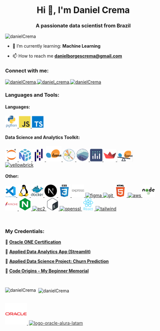 <h1 align="center">Hi 👋, I'm Daniel Crema</h1>
<h3 align="center">A passionate data scientist from Brazil</h3>

<p align="left">
    <img src="https://komarev.com/ghpvc/?username=DanielCrema&label=Profile%20views&color=0e75b6&style=flat" alt="danielCrema" />
</p>

- 🌱 I’m currently learning: **Machine Learning**

- 📫 How to reach me **danielborgescrema@gmail.com**

<h3 align="left">Connect with me:</h3>
<p align="left">
    <a href="https://linkedin.com/in/daniel-crema-dev/" target="blank">
        <img align="center" src="https://raw.githubusercontent.com/rahuldkjain/github-profile-readme-generator/master/src/images/icons/Social/linked-in-alt.svg" alt="danielCrema" height="30" width="40" />
    </a>
    <a href="https://www.instagram.com/daniel_crema/" target="blank">
        <img align="center" src="https://raw.githubusercontent.com/rahuldkjain/github-profile-readme-generator/master/src/images/icons/Social/instagram.svg" alt="daniel_crema" height="30" width="40" />
    </a>
    <a href="https://www.leetcode.com/danielCrema" target="blank">
        <img align="center" src="https://raw.githubusercontent.com/rahuldkjain/github-profile-readme-generator/master/src/images/icons/Social/leet-code.svg" alt="danielCrema" height="30" width="40" />
    </a>
</p>

<h3 align="left">Languages and Tools:</h3>
<h4 align="left">Languages:</h4>
<p align="left">
    <a href="https://www.python.org/" target="_blank" rel="noreferrer">
        <img src="https://raw.githubusercontent.com/devicons/devicon/master/icons/python/python-original-wordmark.svg" alt="python" width="40" height="40"/>
    </a>
    <a href="https://developer.mozilla.org/en-US/docs/Web/JavaScript" target="_blank" rel="noreferrer">
        <img src="https://raw.githubusercontent.com/devicons/devicon/master/icons/javascript/javascript-original.svg" alt="javascript" width="38" height="38"/>
    </a>
    <a href="https://www.typescriptlang.org/" target="_blank" rel="noreferrer">
        <img src="https://raw.githubusercontent.com/devicons/devicon/master/icons/typescript/typescript-original.svg" alt="typescript" width="38" height="38"/>
    </a>
</p>

<h4 align="left">Data Science and Analytics Toolkit:</h4>
<p align="left">
    <a href="https://jupyter.org/" target="_blank" rel="noreferrer">
        <img src="https://raw.githubusercontent.com/devicons/devicon/refs/heads/master/icons/jupyter/jupyter-original.svg" alt="jupyter" width="40" height="40"/>
    </a>
    <a href="https://numpy.org/" target="_blank" rel="noreferrer">
        <img src="https://raw.githubusercontent.com/devicons/devicon/master/icons/numpy/numpy-original.svg" alt="numpy" width="40" height="40"/>
    </a>
    <a href="https://pandas.pydata.org/" target="_blank" rel="noreferrer">
        <img src="https://raw.githubusercontent.com/devicons/devicon/master/icons/pandas/pandas-original.svg" alt="pandas" width="40" height="40"/>
    </a>
    <a href="https://scikit-learn.org/" target="_blank" rel="noreferrer">
        <img src="https://raw.githubusercontent.com/devicons/devicon/refs/heads/master/icons/scikitlearn/scikitlearn-original.svg" alt="scikit-learn" width="50" height="50"/>
    </a>
    <a href="https://matplotlib.org/" target="_blank" rel="noreferrer">
        <img src="https://raw.githubusercontent.com/devicons/devicon/master/icons/matplotlib/matplotlib-original.svg" alt="matplotlib" width="40" height="40"/>
    </a>
    <a href="https://seaborn.pydata.org/" target="_blank" rel="noreferrer">
        <img src="./assets/seaborn.svg" alt="seaborn" width="40" height="40"/>
    </a>
    <a href="https://plotly.com/python/plotly-express/" target="_blank" rel="noreferrer">
        <img src="https://raw.githubusercontent.com/devicons/devicon/master/icons/plotly/plotly-original.svg" alt="plotly" width="40" height="40"/>
    </a>
    <a href="https://streamlit.io/" target="_blank" rel="noreferrer">
        <img src="https://raw.githubusercontent.com/devicons/devicon/master/icons/streamlit/streamlit-original.svg" alt="streamlit" width="40" height="40"/>
    </a>
    <a href="https://imbalanced-learn.org/" target="_blank" rel="noreferrer">
        <img src="./assets/imbalanced_learn.png" alt="imblearn" width="50" height="35"/>
    </a>
    <a href="https://www.scikit-yb.org/" target="_blank" rel="noreferrer">
        <img src="./assets/yellowbrick.ico" alt="yellowbrick" width="40" height="40"/>
    </a>
</p>


<h4 align="left">Other:</h4>
<p align="left">
    <a href="https://code.visualstudio.com/" target="_blank" rel="noreferrer">
        <img src="https://raw.githubusercontent.com/devicons/devicon/master/icons/vscode/vscode-original-wordmark.svg" alt="vscode" width="35" height="35"/>
    </a>
    <a href="https://www.linux.org/" target="_blank" rel="noreferrer">
        <img src="https://raw.githubusercontent.com/devicons/devicon/master/icons/linux/linux-original.svg" alt="linux" width="40" height="40"/>
    </a>
    <a href="https://www.docker.com/" target="_blank" rel="noreferrer">
        <img src="https://raw.githubusercontent.com/devicons/devicon/master/icons/docker/docker-original-wordmark.svg" alt="docker" width="40" height="40"/>
    </a>
    <a href="https://nextjs.org/" target="_blank" rel="noreferrer">
        <img src="https://raw.githubusercontent.com/devicons/devicon/master/icons/nextjs/nextjs-original.svg" alt="nextjs" width="40" height="40"/>
    </a>
    <a href="https://www.w3schools.com/css/" target="_blank" rel="noreferrer">
        <img src="https://raw.githubusercontent.com/devicons/devicon/master/icons/css3/css3-original-wordmark.svg" alt="css3" width="40" height="40"/>
    </a>
    <a href="https://expressjs.com" target="_blank" rel="noreferrer">
        <img src="https://raw.githubusercontent.com/devicons/devicon/master/icons/express/express-original-wordmark.svg" alt="express" width="40" height="40"/>
    </a>
    <a href="https://www.figma.com/" target="_blank" rel="noreferrer">
        <img src="https://www.vectorlogo.zone/logos/figma/figma-icon.svg" alt="figma" width="40" height="40"/>
    </a>
    <a href="https://git-scm.com/" target="_blank" rel="noreferrer">
        <img src="https://www.vectorlogo.zone/logos/git-scm/git-scm-icon.svg" alt="git" width="40" height="40"/>
    </a>
    <a href="https://www.w3.org/html/" target="_blank" rel="noreferrer">
        <img src="https://raw.githubusercontent.com/devicons/devicon/master/icons/html5/html5-original-wordmark.svg" alt="html5" width="40" height="40"/>
    </a>
    <a href="https://aws.amazon.com/" target="_blank" rel="noreferrer">
        <img src="https://upload.wikimedia.org/wikipedia/commons/9/93/Amazon_Web_Services_Logo.svg" alt="aws" width="40" height="40"/>
    </a>
    <a href="https://nodejs.org" target="_blank" rel="noreferrer">
        <img src="https://raw.githubusercontent.com/devicons/devicon/master/icons/nodejs/nodejs-original-wordmark.svg" alt="nodejs" width="40" height="40"/>
    </a>
    <a href="https://www.apache.org/" target="_blank" rel="noreferrer">
        <img src="https://raw.githubusercontent.com/devicons/devicon/master/icons/apache/apache-original-wordmark.svg" alt="apache" width="40" height="40"/>
    </a>
    <a href="https://nginx.org/" target="_blank" rel="noreferrer">
        <img src="https://raw.githubusercontent.com/devicons/devicon/master/icons/nginx/nginx-original.svg" alt="nginx" width="40" height="40"/>
    </a>
    <a href="https://aws.amazon.com/ec2/" target="_blank" rel="noreferrer">
        <img src="https://icon.icepanel.io/AWS/svg/Compute/EC2.svg" alt="ec2" width="35" height="35"/>
    </a>
    <a href="https://www.gnu.org/software/bash/" target="_blank" rel="noreferrer">
        <img src="https://raw.githubusercontent.com/devicons/devicon/master/icons/bash/bash-original.svg" alt="bash" width="40" height="40"/>
    </a>
    <a href="https://www.openssl.org/" target="_blank" rel="noreferrer">
        <img src="https://www.vectorlogo.zone/logos/openssl/openssl-icon.svg" alt="openssl" width="40" height="40"/>
    </a>
    <a href="https://reactjs.org/" target="_blank" rel="noreferrer">
        <img src="https://raw.githubusercontent.com/devicons/devicon/master/icons/react/react-original-wordmark.svg" alt="react" width="40" height="40"/>
    </a>
    <a href="https://tailwindcss.com/" target="_blank" rel="noreferrer">
        <img src="https://www.vectorlogo.zone/logos/tailwindcss/tailwindcss-icon.svg" alt="tailwind" width="40" height="40"/>
    </a>
</p>

<br/>
<h3>My Credentials:</h3>

🔗 [**Oracle ONE Certification**](https://github.com/DanielCrema/oracle_one-data-science-course/tree/main/certificates)  

🔗 [**Applied Data Analytics App (Streamlit)**](https://telecom-x.streamlit.app/)  

🔗 [**Applied Data Science Project: Churn Prediction**](https://github.com/DanielCrema/oracle-one-data-science-challenge3-telecom-x-2/tree/main)  

🔗 [**Code Origins - My Beginner Memorial**](https://github.com/DanielCrema/code-origins)  

<br/>

<p>
    <img align="left" src="https://github-readme-stats.vercel.app/api?username=danielCrema&amp;show_icons=true&amp;theme=tokyonight&amp;include_all_commits=true&amp;count_private=true" alt="danielCrema" />
</p>

<p>&nbsp;
    <img align="center" src="https://github-readme-stats.vercel.app/api/top-langs/?username=danielCrema&amp;layout=compact&amp;langs_count=16&amp;theme=tokyonight" alt="danielCrema" />
</p>

<br/>
<a href="https://github.com/DanielCrema/oracle_one-data-science-course/blob/main/certificates/Daniel%20Borges%20Crema%20-%20Program%20ONE%20Certificate.pdf" target="_blank" rel="noreferrer">
    <img src="https://raw.githubusercontent.com/devicons/devicon/ca28c779441053191ff11710fe24a9e6c23690d6/icons/oracle/oracle-original.svg" alt="logo-oracle" style="width: 70px"/>  
</a>

<a href="https://github.com/DanielCrema/oracle_one-data-science-course/blob/main/certificates/Daniel%20Borges%20Crema%20-%20Programa%20ONE%20Certificado%20-%20Es.pdf" target="_blank" rel="noreferrer">
    <img src="https://moebius78.github.io/moebius78-sprint03-aluraONE.github.io/assets/Oracle_Alura.png" alt="logo-oracle-alura-latam" style="width: 115px; background: #FCFCFC; color: #333; padding: 2px 3px"/>  
</a>
</p>